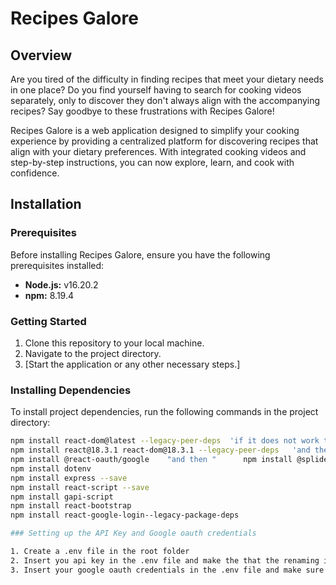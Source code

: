 # Recipes Galore

## Overview

Are you tired of the difficulty in finding recipes that meet your dietary needs in one place? Do you find yourself having to search for cooking videos separately, only to discover they don't always align with the accompanying recipes? Say goodbye to these frustrations with Recipes Galore!

Recipes Galore is a web application designed to simplify your cooking experience by providing a centralized platform for discovering recipes that align with your dietary preferences. With integrated cooking videos and step-by-step instructions, you can now explore, learn, and cook with confidence.

## Installation

### Prerequisites

Before installing Recipes Galore, ensure you have the following prerequisites installed:

- **Node.js:** v16.20.2
- **npm:** 8.19.4

### Getting Started

1. Clone this repository to your local machine.
2. Navigate to the project directory.
3. [Start the application or any other necessary steps.]

### Installing Dependencies

To install project dependencies, run the following commands in the project directory:

```bash
npm install react-dom@latest --legacy-peer-deps  'if it does not work then' npm install react-dom@latest --force  
npm install react@18.3.1 react-dom@18.3.1 --legacy-peer-deps   'and then'  npm install framer-motion react-icons react-router-dom styled-components --legacy-peer-deps
npm install @react-oauth/google    "and then "      npm install @splidejs/react-splide --legacy-peer-deps
npm install dotenv
npm install express --save
npm install react-script --save
npm install gapi-script
npm install react-bootstrap
npm install react-google-login--legacy-package-deps

### Setting up the API Key and Google oauth credentials

1. Create a .env file in the root folder
2. Insert you api key in the .env file and make the that the renaming is the same as where you use it in the code
3. Insert your google oauth credentials in the .env file and make sure that the renaming of the credentials are the same as where you use it in the code

